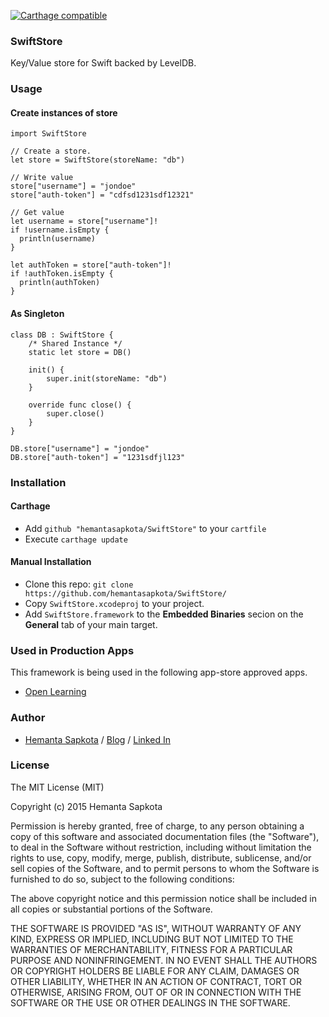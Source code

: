[![Carthage compatible](https://img.shields.io/badge/Carthage-compatible-4BC51D.svg?style=flat)](https://github.com/Carthage/Carthage)

### SwiftStore ###
Key/Value store for Swift backed by LevelDB. 



### Usage ###

#### Create instances of store ####

```
import SwiftStore

// Create a store.
let store = SwiftStore(storeName: "db")

// Write value
store["username"] = "jondoe"
store["auth-token"] = "cdfsd1231sdf12321"

// Get value
let username = store["username"]!
if !username.isEmpty {
  println(username)
}

let authToken = store["auth-token"]!
if !authToken.isEmpty {
  println(authToken)
}
```

#### As Singleton ####

```
class DB : SwiftStore {
    /* Shared Instance */
    static let store = DB()
    
    init() {
        super.init(storeName: "db")
    }
    
    override func close() {
        super.close()
    }
}

DB.store["username"] = "jondoe"
DB.store["auth-token"] = "1231sdfjl123"
```

### Installation ###

#### Carthage ####
* Add ```github "hemantasapkota/SwiftStore"``` to your ```cartfile```
* Execute ```carthage update```

#### Manual Installation ####
* Clone this repo: ```git clone https://github.com/hemantasapkota/SwiftStore/```
* Copy ```SwiftStore.xcodeproj``` to your project.
* Add ```SwiftStore.framework``` to the **Embedded Binaries** secion on the **General** tab of your main target.

### Used in Production Apps ###
This framework is being used in the following app-store approved apps.

* [Open Learning](https://itunes.apple.com/us/app/openlearning-learn-free-courses/id981790180?ls=1&mt=8)

### Author ###
* [Hemanta Sapkota](https://twitter.com/ozhemanta) / [Blog](http://hemantasapkota.github.io/) / [Linked In](https://au.linkedin.com/in/hemantasapkota)

### License ###
The MIT License (MIT)

Copyright (c) 2015 Hemanta Sapkota

Permission is hereby granted, free of charge, to any person obtaining a copy
of this software and associated documentation files (the "Software"), to deal
in the Software without restriction, including without limitation the rights
to use, copy, modify, merge, publish, distribute, sublicense, and/or sell
copies of the Software, and to permit persons to whom the Software is
furnished to do so, subject to the following conditions:

The above copyright notice and this permission notice shall be included in all
copies or substantial portions of the Software.

THE SOFTWARE IS PROVIDED "AS IS", WITHOUT WARRANTY OF ANY KIND, EXPRESS OR
IMPLIED, INCLUDING BUT NOT LIMITED TO THE WARRANTIES OF MERCHANTABILITY,
FITNESS FOR A PARTICULAR PURPOSE AND NONINFRINGEMENT. IN NO EVENT SHALL THE
AUTHORS OR COPYRIGHT HOLDERS BE LIABLE FOR ANY CLAIM, DAMAGES OR OTHER
LIABILITY, WHETHER IN AN ACTION OF CONTRACT, TORT OR OTHERWISE, ARISING FROM,
OUT OF OR IN CONNECTION WITH THE SOFTWARE OR THE USE OR OTHER DEALINGS IN THE
SOFTWARE.

